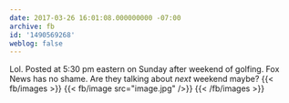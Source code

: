 ```yaml
---
date: 2017-03-26 16:01:08.000000000 -07:00
archive: fb
id: '1490569268'
weblog: false
---
```


Lol. Posted at 5:30 pm eastern on Sunday after weekend of golfing. Fox News has no shame. Are they talking about *next* weekend maybe?
{{< fb/images >}}
{{< fb/image src="image.jpg" />}}
{{< /fb/images >}}
